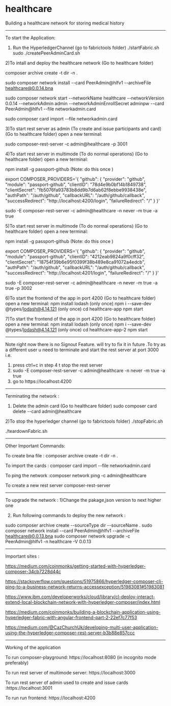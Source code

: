 # healthcare

Building a healthcare network for storing medical history

---------------------------------------------------------------------------------------------------------
To start the Application:

1) Run the HyperledgerChannel (go to  fabrictools folder)
./startFabric.sh
sudo ./createPeerAdminCard.sh


2)To intall and deploy the healthcare network  (Go to healthcare folder) 

composer archive create -t dir -n . 

sudo composer network install --card PeerAdmin@hlfv1 --archiveFile healthcare@0.0.14.bna

sudo composer network start --networkName healthcare --networkVersion 0.0.14 --networkAdmin admin --networkAdminEnrollSecret adminpw --card PeerAdmin@hlfv1 --file networkadmin.card

sudo composer card import --file networkadmin.card

3)To start rest server as admin (To create and issue participants and card) (Go to healthcare folder) open a new terminal:

sudo composer-rest-server -c admin@healthcare -p 3001

4)To start rest server in multimode (To do normal operations) (Go to healthcare folder) open a new terminal:

npm install -g passport-github  (Note: do this once )

export COMPOSER_PROVIDERS='{
  "github": {
    "provider": "github",
    "module": "passport-github",
    "clientID": "78d4e9b0bf14b1849738",
    "clientSecret": "fb5076fa93783b8dd9b7d6ab62f8ebbe9938438e",
    "authPath": "/auth/github",
    "callbackURL": "/auth/github/callback",
    "successRedirect": "http://localhost:4200/login",
    "failureRedirect": "/"
  }
}'

sudo -E composer-rest-server -c admin@healthcare -n never  -m true -a true

5)To start rest server in multimode (To do normal operations) (Go to healthcare folder) open a new terminal:

npm install -g passport-github  (Note: do this once )

export COMPOSER_PROVIDERS='{
  "github": {
    "provider": "github",
    "module": "passport-github",
    "clientID": "4212eab9824a9f0cff32",
    "clientSecret": "18754f39b6e95f0399f38b489e8ca91072a4edcb",
    "authPath": "/auth/github",
    "callbackURL": "/auth/github/callback",
    "successRedirect": "http://localhost:4201/login",
    "failureRedirect": "/"
  }
}'

sudo -E composer-rest-server -c admin@healthcare -n never  -m true -a true -p 3002


6)To start the frontend of the app in port 4200 (Go to healthcare folder) open a new terminal:
npm install lodash  (only once)
npm i --save-dev @types/lodash@4.14.121   (only once)
cd healthcare-app
npm start

7)To start the frontend of the app in port 4200 (Go to healthcare folder) open a new terminal:
npm install lodash  (only once)
npm i --save-dev @types/lodash@4.14.121   (only once)
cd healthcare-app-2
npm start

---------------------------------------------------------------------------------------------------------
Note right now there is no Signout Feature. will try to fix it in future .To try as a different user u need to terminate and start the rest server at port 3000 i.e.
1) press ctrl+c in step 4 t stop the rest server   
2) sudo -E composer-rest-server -c admin@healthcare -n never  -m true -a true
3) go to https://localhost:4200

---------------------------------------------------------------------------------------------------------
Terminating the network :

1) Delete the admin card (Go to healthcare folder)
sudo composer card delete --card admin@healthcare

2)To stop the hyperledger channel (go to fabrictools folder)
./stopFabric.sh 

./teardownFabric.sh 

---------------------------------------------------------------------------------------------------------
Other Important Commands:

To create bna file : composer archive create -t dir -n . 

To import the cards : composer card import --file networkadmin.card

To ping the network :composer network ping -c admin@healthcare 

To create a new rest server 
composer-rest-server

---------------------------------------------------------------------------------------------------------
To upgrade the network :
1)Change the pakage,json version to next higher one

2) Run following  commands to deploy the new network :

sudo composer archive create --sourceType dir --sourceName .
sudo composer network install --card PeerAdmin@hlfv1 --archiveFile healthcare@0.0.13.bna
sudo composer network upgrade -c PeerAdmin@hlfv1 -n healthcare -V 0.0.13

---------------------------------------------------------------------------------------------------------
Important sites :

https://medium.com/coinmonks/getting-started-with-hyperledger-composer-34cb7228d44c

https://stackoverflow.com/questions/51975866/hyperledger-composer-cli-ping-to-a-business-network-returns-accessexception/51983081#51983081

https://www.ibm.com/developerworks/cloud/library/cl-deploy-interact-extend-local-blockchain-network-with-hyperledger-composer/index.html

https://medium.com/coinmonks/building-a-blockchain-application-using-hyperledger-fabric-with-angular-frontend-part-2-22ef7c77f53

https://medium.com/@CazChurchUk/developing-multi-user-application-using-the-hyperledger-composer-rest-server-b3b88e857ccc

---------------------------------------------------------------------------------------------------------
Working of the application 

To run composer-playground: https://localhost:8080 (in incognito mode preferably)

To run rest server of multimode server: https://localhost:3000

To run rest server of admin used to create and issue cards :https://localhost:3001

To run run frontend: https://localhost:4200
